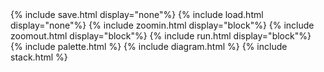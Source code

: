 ﻿---
layout: default
---

<div id="sample">
  <div style="width: 100%; display: flex; justify-content: center; align-items: center;">
    {% include save.html display="none"%}
    {% include load.html display="none"%}
    {% include zoomin.html display="block"%}
    {% include zoomout.html display="block"%}
    {% include run.html display="block"%}
  </div>
  <div style="width: 100%; display: flex; justify-content: space-between">
    {% include palette.html %}
    {% include diagram.html %}
    {% include stack.html %}
  </div>
  <textarea id="mySavedModel" style="width: 100%; height: 300px; display: none;">
{% include model.json %}
  </textarea>
</div>
